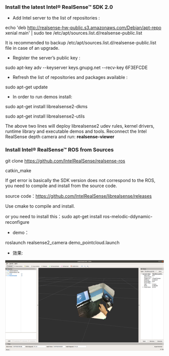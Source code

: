 ### Install the latest Intel® RealSense™ SDK 2.0

* Add Intel server to the list of repositories :

echo 'deb http://realsense-hw-public.s3.amazonaws.com/Debian/apt-repo xenial main' | sudo tee /etc/apt/sources.list.d/realsense-public.list

It is recommended to backup /etc/apt/sources.list.d/realsense-public.list file in case of an upgrade.
* Register the server’s public key :

sudo apt-key adv --keyserver keys.gnupg.net --recv-key 6F3EFCDE
* Refresh the list of repositories and packages available :

sudo apt-get update

* In order to run demos install:

sudo apt-get install librealsense2-dkms

sudo apt-get install librealsense2-utils

The above two lines will deploy librealsense2 udev rules, kernel drivers, runtime library and executable demos and tools. Reconnect the Intel RealSense depth camera and run: **realsense-viewer**

### Install Intel® RealSense™ ROS from Sources
git clone https://github.com/IntelRealSense/realsense-ros

catkin_make

If get error is basically the SDK version does not correspond to the ROS, you need to compile and install from the source code.

source code：https://github.com/IntelRealSense/librealsense/releases

Use cmake to compile and install.

or you need to install this：sudo apt-get install ros-melodic-ddynamic-reconfigure

* demo：

roslaunch realsense2_camera demo_pointcloud.launch 

* 效果:

![](./img/Screenshot-20200820184153-1837x1053.png)

